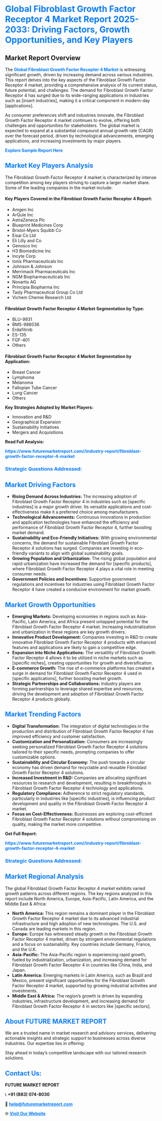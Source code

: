 <h1 style="color: #007BFF;">Global Fibroblast Growth Factor Receptor 4 Market Report 2025-2033: Driving Factors, Growth Opportunities, and Key Players</h1>

<section id="overview">
<h2>Market Report Overview</h2>
<p>The <a href="https://www.futuremarketreport.com//industry-report/fibroblast-growth-factor-receptor-4-market" style="color: #007BFF; text-decoration: none;"><strong>Global Fibroblast Growth Factor Receptor 4 Market</strong></a> is witnessing significant growth, driven by increasing demand across various industries. This report delves into the key aspects of the Fibroblast Growth Factor Receptor 4 market, providing a comprehensive analysis of its current status, future potential, and challenges. The demand for Fibroblast Growth Factor Receptor 4 has surged due to its wide-ranging applications in industries such as [insert industries], making it a critical component in modern-day [applications].</p>
<p>As consumer preferences shift and industries innovate, the Fibroblast Growth Factor Receptor 4 market continues to evolve, offering both challenges and opportunities for stakeholders. The global market is expected to expand at a substantial compound annual growth rate (CAGR) over the forecast period, driven by technological advancements, emerging applications, and increasing investments by major players.</p>
</section>

<section id="overview">
<p><a href="https://www.futuremarketreport.com//request-sample/reportId=54517" style="color: #007BFF; text-decoration: none;"><strong>Explore Sample Report Here</strong></a></p>
</section>

<section id="key-players">
<h2 style="color: #007BFF;">Market Key Players Analysis</h2>
<p>The Fibroblast Growth Factor Receptor 4 market is characterized by intense competition among key players striving to capture a larger market share. Some of the leading companies in the market include:</p>
<h4>Key Players Covered in the Fibroblast Growth Factor Receptor 4 Report:</h4>
<ul><li>Amgen Inc</li><li>ArQule Inc</li><li>AstraZeneca Plc</li><li>Blueprint Medicines Corp</li><li>Bristol-Myers Squibb Co</li><li>Eisai Co Ltd</li><li>Eli Lilly and Co</li><li>Genosco Inc</li><li>H3 Biomedicine Inc</li><li>Incyte Corp</li><li>Ionis Pharmaceuticals Inc</li><li>Johnson &amp; Johnson</li><li>Merrimack Pharmaceuticals Inc</li><li>NGM Biopharmaceuticals Inc</li><li>Novartis AG</li><li>Principia Biopharma Inc</li><li>Tasly Pharmaceutical Group Co Ltd</li><li>Vichem Chemie Research Ltd</li></ul>
<h4>Fibroblast Growth Factor Receptor 4 Market Segmentation by Type:</h4>
<ul><li>BLU-9931</li><li>BMS-986036</li><li>Erdafitinib</li><li>ES-135</li><li>FGF-401</li><li>Others</li></ul>

<h4>Fibroblast Growth Factor Receptor 4 Market Segmentation by Application:</h4>
<ul><li>Breast Cancer</li><li>Lymphoma</li><li>Melanoma</li><li>Fallopian Tube Cancer</li><li>Lung Cancer</li><li>Others</li></ul>
<p><strong>Key Strategies Adopted by Market Players:</strong></p>
<ul>
<li>Innovation and R&D</li>
<li>Geographical Expansion</li>
<li>Sustainability Initiatives</li>
<li>Mergers and Acquisitions</li>
</ul>
</section>

<section>
<p><strong>Read Full Analysis: </strong></p><a href="https://www.futuremarketreport.com//industry-report/fibroblast-growth-factor-receptor-4-market" style="color: #007BFF; text-decoration: none;"><strong>https://www.futuremarketreport.com//industry-report/fibroblast-growth-factor-receptor-4-market</strong></a>
<h3 style="color: #007BFF;">Strategic Questions Addressed:</h3>
</section>

<section id="driving-factors">
<h2 style="color: #007BFF;">Market Driving Factors</h2>
<ul>
<li><strong>Rising Demand Across Industries:</strong> The increasing adoption of Fibroblast Growth Factor Receptor 4 in industries such as [specific industries] is a major growth driver. Its versatile applications and cost-effectiveness make it a preferred choice among manufacturers.</li>
<li><strong>Technological Advancements:</strong> Continuous innovations in production and application technologies have enhanced the efficiency and performance of Fibroblast Growth Factor Receptor 4, further boosting market demand.</li>
<li><strong>Sustainability and Eco-Friendly Initiatives:</strong> With growing environmental concerns, the demand for sustainable Fibroblast Growth Factor Receptor 4 solutions has surged. Companies are investing in eco-friendly variants to align with global sustainability goals.</li>
<li><strong>Growing Population and Urbanization:</strong> The rising global population and rapid urbanization have increased the demand for [specific products], where Fibroblast Growth Factor Receptor 4 plays a vital role in meeting consumer needs.</li>
<li><strong>Government Policies and Incentives:</strong> Supportive government regulations and incentives for industries using Fibroblast Growth Factor Receptor 4 have created a conducive environment for market growth.</li>
</ul>
</section>

<section id="growth-opportunities">
<h2 style="color: #007BFF;">Market Growth Opportunities</h2>
<ul>
<li><strong>Emerging Markets:</strong> Developing economies in regions such as Asia-Pacific, Latin America, and Africa present untapped potential for the Fibroblast Growth Factor Receptor 4 market. Increasing industrialization and urbanization in these regions are key growth drivers.</li>
<li><strong>Innovative Product Development:</strong> Companies investing in R&D to create innovative Fibroblast Growth Factor Receptor 4 products with enhanced features and applications are likely to gain a competitive edge.</li>
<li><strong>Expansion into Niche Applications:</strong> The versatility of Fibroblast Growth Factor Receptor 4 allows it to be utilized in niche markets such as [specific niches], creating opportunities for growth and diversification.</li>
<li><strong>E-commerce Growth:</strong> The rise of e-commerce platforms has created a surge in demand for Fibroblast Growth Factor Receptor 4 used in [specific applications], further boosting market growth.</li>
<li><strong>Strategic Partnerships and Collaborations:</strong> Industry players are forming partnerships to leverage shared expertise and resources, driving the development and adoption of Fibroblast Growth Factor Receptor 4 products globally.</li>
</ul>
</section>

<section id="trending-factors">
<h2 style="color: #007BFF;">Market Trending Factors</h2>
<ul>
<li><strong>Digital Transformation:</strong> The integration of digital technologies in the production and distribution of Fibroblast Growth Factor Receptor 4 has improved efficiency and customer satisfaction.</li>
<li><strong>Customization and Personalization:</strong> Consumers are increasingly seeking personalized Fibroblast Growth Factor Receptor 4 solutions tailored to their specific needs, prompting companies to offer customizable options.</li>
<li><strong>Sustainability and Circular Economy:</strong> The push towards a circular economy has driven demand for recyclable and reusable Fibroblast Growth Factor Receptor 4 solutions.</li>
<li><strong>Increased Investment in R&D:</strong> Companies are allocating significant resources to research and development, resulting in breakthroughs in Fibroblast Growth Factor Receptor 4 technology and applications.</li>
<li><strong>Regulatory Compliance:</strong> Adherence to strict regulatory standards, particularly in industries like [specific industries], is influencing product development and quality in the Fibroblast Growth Factor Receptor 4 market.</li>
<li><strong>Focus on Cost-Effectiveness:</strong> Businesses are exploring cost-efficient Fibroblast Growth Factor Receptor 4 solutions without compromising on quality, making the market more competitive.</li>
</ul>
</section>

<section>
<p><strong>Get Full Report: </strong></p><a href="https://www.futuremarketreport.com//industry-report/fibroblast-growth-factor-receptor-4-market" style="color: #007BFF; text-decoration: none;"><strong>https://www.futuremarketreport.com//industry-report/fibroblast-growth-factor-receptor-4-market</strong></a>
<h3 style="color: #007BFF;">Strategic Questions Addressed:</h3>
</section>


<section id="regional-analysis">
<h2 style="color: #007BFF;">Market Regional Analysis</h2>
<p>The global Fibroblast Growth Factor Receptor 4 market exhibits varied growth patterns across different regions. The key regions analyzed in this report include North America, Europe, Asia-Pacific, Latin America, and the Middle East & Africa:</p>
<ul>
<li><strong>North America:</strong> This region remains a dominant player in the Fibroblast Growth Factor Receptor 4 market due to its advanced industrial infrastructure and high adoption of new technologies. The U.S. and Canada are leading markets in this region.</li>
<li><strong>Europe:</strong> Europe has witnessed steady growth in the Fibroblast Growth Factor Receptor 4 market, driven by stringent environmental regulations and a focus on sustainability. Key countries include Germany, France, and the U.K.</li>
<li><strong>Asia-Pacific:</strong> The Asia-Pacific region is experiencing rapid growth, fueled by industrialization, urbanization, and increasing demand for Fibroblast Growth Factor Receptor 4 in countries like China, India, and Japan.</li>
<li><strong>Latin America:</strong> Emerging markets in Latin America, such as Brazil and Mexico, present significant opportunities for the Fibroblast Growth Factor Receptor 4 market, supported by growing industrial activities and investments.</li>
<li><strong>Middle East & Africa:</strong> The region’s growth is driven by expanding industries, infrastructure development, and increasing demand for Fibroblast Growth Factor Receptor 4 in sectors like [specific sectors].</li>
</ul>
</section>

<footer>
<h2 style="color: #007BFF;">About FUTURE MARKET REPORT</h2>
<p>We are a trusted name in market research and advisory services, delivering actionable insights and strategic support to businesses across diverse industries. Our expertise lies in offering:</p>

<p>Stay ahead in today’s competitive landscape with our tailored research solutions.</p>

<h2 style="color: #007BFF;">Contact Us:</h2>
<p><strong>FUTURE MARKET REPORT</strong></p>
<p>📞 <strong>+91 (883) 074-8030</strong></p>
<p>📧 <strong><a href="mailto:help@futuremarketreport.com" style="color: #007BFF;">help@futuremarketreport.com</a></strong></p>
<p>🌐 <strong><a href="https://www.futuremarketreport.com/" style="color: #007BFF;">Visit Our Website</a></strong></p>
</footer>